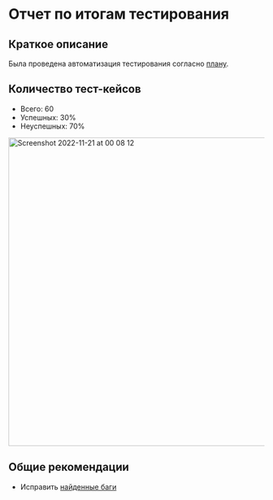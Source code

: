 # Отчет по итогам тестирования
## Краткое описание
Была проведена автоматизация тестирования согласно [плану](Plan.md).  

## Количество тест-кейсов
* Всего: 60
* Успешных: 30%
* Неуспешных: 70%

<img width="607" alt="Screenshot 2022-11-21 at 00 08 12" src="https://user-images.githubusercontent.com/80126370/202926277-81db2fa7-d655-4c53-8db7-4717b41ff1d9.png">

## Общие рекомендации

* Исправить [найденные баги](https://github.com/Redarek/qa-diploma/issues?q=is%3Aissue+is%3Aopen+label%3Abug)
